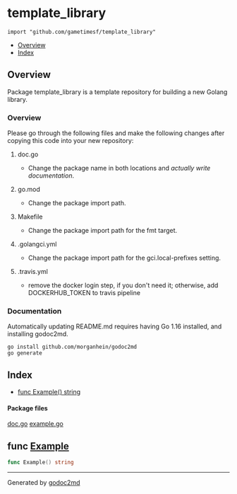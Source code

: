

# template_library
`import "github.com/gametimesf/template_library"`

* [Overview](#pkg-overview)
* [Index](#pkg-index)

## <a name="pkg-overview">Overview</a>
Package template_library is a template repository for building a new Golang library.

### Overview
Please go through the following files and make the following changes after copying this code into your new
repository:
1. doc.go


	- Change the package name in both locations and _actually write documentation_.

2. go.mod


	- Change the package import path.

3. Makefile


	- Change the package import path for the fmt target.

4. .golangci.yml


	- Change the package import path for the gci.local-prefixes setting.

5. .travis.yml


	- remove the docker login step, if you don't need it; otherwise, add DOCKERHUB_TOKEN to travis pipeline

### Documentation
Automatically updating README.md requires having Go 1.16 installed, and installing godoc2md.


	go install github.com/morganhein/godoc2md
	go generate




## <a name="pkg-index">Index</a>
* [func Example() string](#Example)


#### <a name="pkg-files">Package files</a>
[doc.go](/src/github.com/gametimesf/template_library/doc.go) [example.go](/src/github.com/gametimesf/template_library/example.go) 





## <a name="Example">func</a> [Example](/src/target/example.go?s=26:47#L3)
``` go
func Example() string
```







- - -
Generated by [godoc2md](http://godoc.org/github.com/davecheney/godoc2md)
